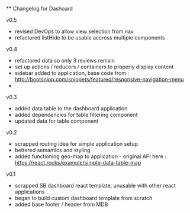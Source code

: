 ** Changelog for Dashoard

v0.5
- revised DevOps to allow view selection from nav
- refactored listHide to be usable accross multiple components

v0.4
- refactored data so only 3 reviews remain
- set up actions / reducers / containers to properly display content
- sidebar added to application, base code from : http://bootsnipp.com/snippets/featured/responsive-navigation-menu
- 

v0.3
- added data table to the dashboard application
- added dependencies for table filtering component
- updated data for table component

v0.2
- scrapped routing idea for simple application setup
- bettered semantics and styling
- added functioning geo-map to application - original API here : https://react.rocks/example/simple-data-table-map

v0.1
- scrapped SB dashboard react template, unusable with other react applications
- began to build custom dashboard template from scratch
- added base footer / header from MDB